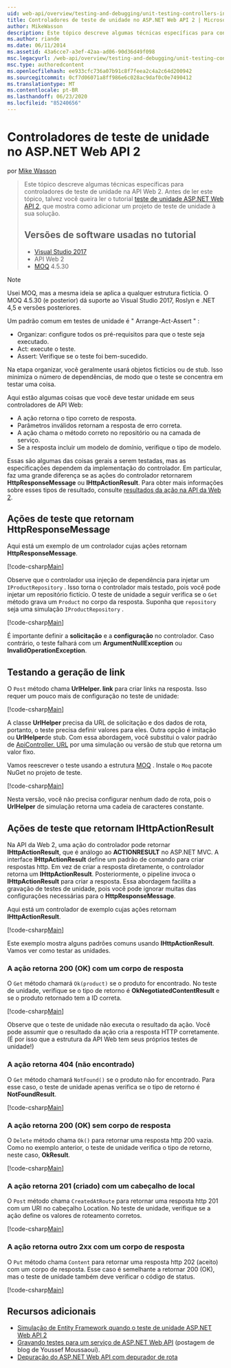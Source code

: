 ```yaml
---
uid: web-api/overview/testing-and-debugging/unit-testing-controllers-in-web-api
title: Controladores de teste de unidade no ASP.NET Web API 2 | Microsoft Docs
author: MikeWasson
description: Este tópico descreve algumas técnicas específicas para controladores de teste de unidade na API Web 2. Antes de ler este tópico, talvez você queira ler a unidade do tutorial...
ms.author: riande
ms.date: 06/11/2014
ms.assetid: 43a6cce7-a3ef-42aa-ad06-90d36d49f098
msc.legacyurl: /web-api/overview/testing-and-debugging/unit-testing-controllers-in-web-api
msc.type: authoredcontent
ms.openlocfilehash: ee933cfc736a07b91c8f7feea2c4a2c64d200942
ms.sourcegitcommit: 0cf7d06071a8ff986e6c028ac9daf0c0e7490412
ms.translationtype: MT
ms.contentlocale: pt-BR
ms.lasthandoff: 06/23/2020
ms.locfileid: "85240656"
---
```

# <a name="unit-testing-controllers-in-aspnet-web-api-2"></a>Controladores de teste de unidade no ASP.NET Web API 2

por [Mike Wasson](https://github.com/MikeWasson)

> Este tópico descreve algumas técnicas específicas para controladores de teste de unidade na API Web 2. Antes de ler este tópico, talvez você queira ler o tutorial [teste de unidade ASP.NET Web API 2](unit-testing-with-aspnet-web-api.md), que mostra como adicionar um projeto de teste de unidade à sua solução.
>
> ## <a name="software-versions-used-in-the-tutorial"></a>Versões de software usadas no tutorial
>
> - [Visual Studio 2017](https://visualstudio.microsoft.com/downloads/?utm_medium=microsoft&utm_source=docs.microsoft.com&utm_campaign=button+cta&utm_content=download+vs2017)
> - API Web 2
> - [MOQ](https://github.com/Moq) 4.5.30

> [!NOTE]
> Usei MOQ, mas a mesma ideia se aplica a qualquer estrutura fictícia. O MOQ 4.5.30 (e posterior) dá suporte ao Visual Studio 2017, Roslyn e .NET 4,5 e versões posteriores.

Um padrão comum em testes de unidade é &quot; Arrange-Act-Assert &quot; :

- Organizar: configure todos os pré-requisitos para que o teste seja executado.
- Act: execute o teste.
- Assert: Verifique se o teste foi bem-sucedido.

Na etapa organizar, você geralmente usará objetos fictícios ou de stub. Isso minimiza o número de dependências, de modo que o teste se concentra em testar uma coisa.

Aqui estão algumas coisas que você deve testar unidade em seus controladores de API Web:

- A ação retorna o tipo correto de resposta.
- Parâmetros inválidos retornam a resposta de erro correta.
- A ação chama o método correto no repositório ou na camada de serviço.
- Se a resposta incluir um modelo de domínio, verifique o tipo de modelo.

Essas são algumas das coisas gerais a serem testadas, mas as especificações dependem da implementação do controlador. Em particular, faz uma grande diferença se as ações do controlador retornarem **HttpResponseMessage** ou **IHttpActionResult**. Para obter mais informações sobre esses tipos de resultado, consulte [resultados da ação na API da Web 2](../getting-started-with-aspnet-web-api/action-results.md).

## <a name="testing-actions-that-return-httpresponsemessage"></a>Ações de teste que retornam HttpResponseMessage

Aqui está um exemplo de um controlador cujas ações retornam **HttpResponseMessage**.

[!code-csharp[Main](unit-testing-controllers-in-web-api/samples/sample1.cs)]

Observe que o controlador usa injeção de dependência para injetar um `IProductRepository` . Isso torna o controlador mais testado, pois você pode injetar um repositório fictício. O teste de unidade a seguir verifica se o `Get` método grava um `Product` no corpo da resposta. Suponha que `repository` seja uma simulação `IProductRepository` .

[!code-csharp[Main](unit-testing-controllers-in-web-api/samples/sample2.cs)]

É importante definir a **solicitação** e a **configuração** no controlador. Caso contrário, o teste falhará com um **ArgumentNullException** ou **InvalidOperationException**.

## <a name="testing-link-generation"></a>Testando a geração de link

O `Post` método chama **UrlHelper. link** para criar links na resposta. Isso requer um pouco mais de configuração no teste de unidade:

[!code-csharp[Main](unit-testing-controllers-in-web-api/samples/sample3.cs)]

A classe **UrlHelper** precisa da URL de solicitação e dos dados de rota, portanto, o teste precisa definir valores para eles. Outra opção é imitação ou **UrlHelper**de stub. Com essa abordagem, você substitui o valor padrão de [ApiController. URL](https://msdn.microsoft.com/library/system.web.http.apicontroller.url.aspx) por uma simulação ou versão de stub que retorna um valor fixo.

Vamos reescrever o teste usando a estrutura [MOQ](https://github.com/Moq) . Instale o `Moq` pacote NuGet no projeto de teste.

[!code-csharp[Main](unit-testing-controllers-in-web-api/samples/sample4.cs)]

Nesta versão, você não precisa configurar nenhum dado de rota, pois o **UrlHelper** de simulação retorna uma cadeia de caracteres constante.

## <a name="testing-actions-that-return-ihttpactionresult"></a>Ações de teste que retornam IHttpActionResult

Na API da Web 2, uma ação do controlador pode retornar **IHttpActionResult**, que é análogo ao **ACTIONRESULT** no ASP.NET MVC. A interface **IHttpActionResult** define um padrão de comando para criar respostas http. Em vez de criar a resposta diretamente, o controlador retorna um **IHttpActionResult**. Posteriormente, o pipeline invoca o **IHttpActionResult** para criar a resposta. Essa abordagem facilita a gravação de testes de unidade, pois você pode ignorar muitas das configurações necessárias para o **HttpResponseMessage**.

Aqui está um controlador de exemplo cujas ações retornam **IHttpActionResult**.

[!code-csharp[Main](unit-testing-controllers-in-web-api/samples/sample5.cs)]

Este exemplo mostra alguns padrões comuns usando **IHttpActionResult**. Vamos ver como testar as unidades.

### <a name="action-returns-200-ok-with-a-response-body"></a>A ação retorna 200 (OK) com um corpo de resposta

O `Get` método chamará `Ok(product)` se o produto for encontrado. No teste de unidade, verifique se o tipo de retorno é **OkNegotiatedContentResult** e se o produto retornado tem a ID correta.

[!code-csharp[Main](unit-testing-controllers-in-web-api/samples/sample6.cs)]

Observe que o teste de unidade não executa o resultado da ação. Você pode assumir que o resultado da ação cria a resposta HTTP corretamente. (É por isso que a estrutura da API Web tem seus próprios testes de unidade!)

### <a name="action-returns-404-not-found"></a>A ação retorna 404 (não encontrado)

O `Get` método chamará `NotFound()` se o produto não for encontrado. Para esse caso, o teste de unidade apenas verifica se o tipo de retorno é **NotFoundResult**.

[!code-csharp[Main](unit-testing-controllers-in-web-api/samples/sample7.cs)]

### <a name="action-returns-200-ok-with-no-response-body"></a>A ação retorna 200 (OK) sem corpo de resposta

O `Delete` método chama `Ok()` para retornar uma resposta http 200 vazia. Como no exemplo anterior, o teste de unidade verifica o tipo de retorno, neste caso, **OkResult**.

[!code-csharp[Main](unit-testing-controllers-in-web-api/samples/sample8.cs)]

### <a name="action-returns-201-created-with-a-location-header"></a>A ação retorna 201 (criado) com um cabeçalho de local

O `Post` método chama `CreatedAtRoute` para retornar uma resposta http 201 com um URI no cabeçalho Location. No teste de unidade, verifique se a ação define os valores de roteamento corretos.

[!code-csharp[Main](unit-testing-controllers-in-web-api/samples/sample9.cs)]

### <a name="action-returns-another-2xx-with-a-response-body"></a>A ação retorna outro 2xx com um corpo de resposta

O `Put` método chama `Content` para retornar uma resposta http 202 (aceito) com um corpo de resposta. Esse caso é semelhante a retornar 200 (OK), mas o teste de unidade também deve verificar o código de status.

[!code-csharp[Main](unit-testing-controllers-in-web-api/samples/sample10.cs)]

## <a name="additional-resources"></a>Recursos adicionais

- [Simulação de Entity Framework quando o teste de unidade ASP.NET Web API 2](mocking-entity-framework-when-unit-testing-aspnet-web-api-2.md)
- [Gravando testes para um serviço de ASP.NET Web API](https://docs.microsoft.com/archive/blogs/youssefm/writing-tests-for-an-asp-net-web-api-service) (postagem de blog de Youssef Moussaoui).
- [Depuração do ASP.NET Web API com depurador de rota](https://blogs.msdn.com/b/webdev/archive/2013/04/04/debugging-asp-net-web-api-with-route-debugger.aspx)
